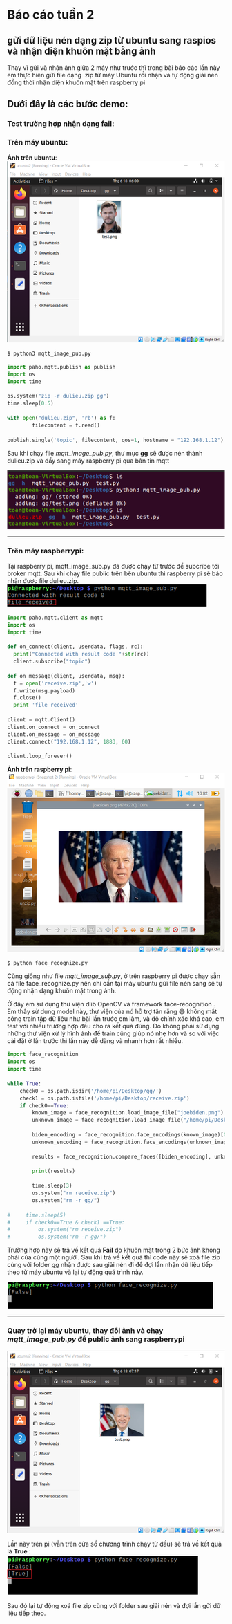 # Báo cáo tuần 2
## gửi dữ liệu nén dạng zip từ ubuntu sang raspios và nhận diện khuôn mặt bằng ảnh

Thay vì gửi và nhận ảnh giữa 2 máy như trước thì trong bài báo cáo lần này em thực hiện gửi file dạng .zip từ máy Ubuntu rồi nhận và tự động giải nén đồng thời nhận diện khuôn mặt trên raspberry pi <br />

## Dưới đây là các bước demo:
### Test trường hợp nhận dạng fail:

### Trên máy ubuntu:

**Ảnh trên ubuntu**: <br />
![](https://raw.githubusercontent.com/toanduc0671/NhanDangAnh/main/image/week2/Chris_on_ubuntu.png)

```bash
$ python3 mqtt_image_pub.py
```

```python
import paho.mqtt.publish as publish
import os
import time

os.system("zip -r dulieu.zip gg")
time.sleep(0.5)

with open("dulieu.zip", 'rb') as f:
        filecontent = f.read()

publish.single('topic', filecontent, qos=1, hostname = "192.168.1.12")
```

Sau khi chạy file *mqtt_image_pub.py*, thư mục **gg** sẽ được nén thành dulieu.zip và đẩy sang máy raspberry pi qua bản tin mqtt 

![](https://raw.githubusercontent.com/toanduc0671/NhanDangAnh/main/image/week2/run_pub.png)

---------------------------------------------------------
### Trên máy raspberrypi:

Tại raspberry pi, mqtt_image_sub.py đã được chạy từ trước để subcribe tới broker mqtt. Sau khi chạy file public trên bên ubuntu thì raspberry pi sẽ báo nhận được file dulieu.zip. <br />
![](https://raw.githubusercontent.com/toanduc0671/NhanDangAnh/main/image/week2/run_sub.png) <br />

```python
import paho.mqtt.client as mqtt
import os
import time

def on_connect(client, userdata, flags, rc):
  print("Connected with result code "+str(rc))
  client.subscribe("topic")

def on_message(client, userdata, msg):
  f = open('receive.zip','w')
  f.write(msg.payload)
  f.close()
  print 'file received'

client = mqtt.Client()
client.on_connect = on_connect
client.on_message = on_message
client.connect("192.168.1.12", 1883, 60)

client.loop_forever()
```

**Ảnh trên raspberry pi**: <br />
![](https://raw.githubusercontent.com/toanduc0671/NhanDangAnh/main/image/week2/Biden_on_pi.png)
```bash
$ python face_recognize.py
```
Cũng giống như file *mqtt_image_sub.py*, ở trên raspberry pi được chạy sẵn cả file face_recognize.py nên chỉ cần tại máy ubuntu gửi file nén sang sẽ tự động nhận dạng khuôn mặt trong ảnh. <br />

Ở đây em sử dụng thư viện dlib OpenCV và framework face-recognition [](https://pypi.org/project/face-recognition/). <br />
Em thấy sử dụng model này, thư viện của nó hỗ trợ tận răng 😅 không mất công train tập dữ liệu như bài lần trước em làm, và độ chính xác khá cao, em test với nhiều trường hợp đều cho ra kết quả đúng. Do không phải sử dụng những thư viện xử lý hình ảnh để train cũng giúp nó nhẹ hơn và so với việc cài đặt ở lần trước thì lần này dễ dàng và nhanh hơn rất nhiều. <br />


```python
import face_recognition
import os
import time

while True:
    check0 = os.path.isdir('/home/pi/Desktop/gg/')
    check1 = os.path.isfile('/home/pi/Desktop/receive.zip')
    if check0==True:
        known_image = face_recognition.load_image_file("joebiden.png")
        unknown_image = face_recognition.load_image_file("/home/pi/Desktop/gg/chris.png")

        biden_encoding = face_recognition.face_encodings(known_image)[0]
        unknown_encoding = face_recognition.face_encodings(unknown_image)[0]

        results = face_recognition.compare_faces([biden_encoding], unknown_encoding)

        print(results)

        time.sleep(3)
        os.system("rm receive.zip")
        os.system("rm -r gg/")

#     time.sleep(5)
#     if check0==True & check1 ==True:
#         os.system("rm receive.zip")
#         os.system("rm -r gg/")
```

Trường hợp này sẽ trả về kết quả **Fail** do khuôn mặt trong 2 bức ảnh không phải của cùng một người. Sau khi trả về kết quả thì code này sẽ xoá file zip cùng với folder *gg* nhận được sau giải nén đi để đợi lần nhận dữ liệu tiếp theo từ máy ubuntu và lại tự động quá trình này. <br />

![](https://raw.githubusercontent.com/toanduc0671/NhanDangAnh/main/image/week2/face_recognition.png)

------------------------------------------------------------

### Quay trở lại máy ubuntu, thay đổi ảnh và chạy *mqtt_image_pub.py* để public ảnh sang raspberrypi

![](https://raw.githubusercontent.com/toanduc0671/NhanDangAnh/main/image/week2/Biden_on_ubuntu.png)

Lần này trên pi (vẫn trên cửa sổ chương trình chạy từ đầu) sẽ trả về kết quả là **True** : <br />
![](https://raw.githubusercontent.com/toanduc0671/NhanDangAnh/main/image/week2/face_recognition2.png)

Sau đó lại tự động xoá file zip cùng với folder sau giải nén và đợi lần gửi dữ liệu tiếp theo. 





